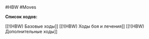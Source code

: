#HBW #Moves 

**Список ходов:**

[[!(HBW) Базовые ходы]]
[[!(HBW) Ходы боя и лечения]]
[[!(HBW) Дополнительные ходы]]


